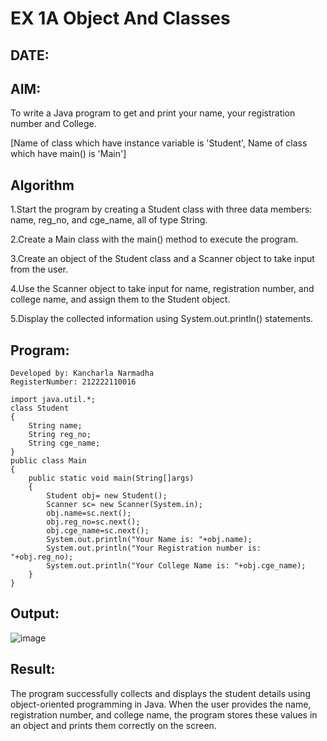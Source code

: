# EX 1A Object And Classes
## DATE:
## AIM:
To write  a Java program to get and print your name, your registration number and College.

[Name of class which have instance variable is 'Student', Name of class which have main() is 'Main']

## Algorithm
1.Start the program by creating a Student class with three data members: name, reg_no, and cge_name, all of type String.

2.Create a Main class with the main() method to execute the program.

3.Create an object of the Student class and a Scanner object to take input from the user.

4.Use the Scanner object to take input for name, registration number, and college name, and assign them to the Student object.

5.Display the collected information using System.out.println() statements.

## Program:
```
Developed by: Kancharla Narmadha
RegisterNumber: 212222110016
```

```
import java.util.*;
class Student
{
    String name;
    String reg_no;
    String cge_name;
}
public class Main
{
    public static void main(String[]args)
    {
        Student obj= new Student();
        Scanner sc= new Scanner(System.in);
        obj.name=sc.next();
        obj.reg_no=sc.next();
        obj.cge_name=sc.next();
        System.out.println("Your Name is: "+obj.name);
        System.out.println("Your Registration number is: "+obj.reg_no);
        System.out.println("Your College Name is: "+obj.cge_name);
    }
}
```

## Output:
![image](https://github.com/user-attachments/assets/d7581dc2-5228-4217-bf9c-ec4eedccfa2d)


## Result:
The program successfully collects and displays the student details using object-oriented programming in Java. When the user provides the name, registration number, and college name, the program stores these values in an object and prints them correctly on the screen.
